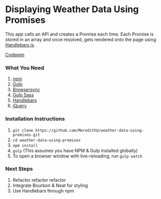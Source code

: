 # Displaying Weather Data Using Promises

This app calls an API and creates a Promise each time. Each Promise is stored in an array and once resolved, gets rendered onto the page using [Handlebars.js](http://handlebarsjs.com/).

[Codepen](http://codepen.io/MeredithU/pen/xZRpJo)

### What You Need

1. [npm](https://www.npmjs.com/)
2. [Gulp](http://gulpjs.com/)
3. [Browsersync](https://www.browsersync.io/docs/gulp/)
4. [Gulp Sass](https://www.npmjs.com/package/gulp-sass)
5. [Handlebars](http://handlebarsjs.com/)
6. [jQuery](https://jquery.com/)

### Installation Instructions

1. ``git clone https://github.com/MeredithU/weather-data-using-promises.git``
2. ``cd weather-data-using-promises``
3. ``npm install``
4. ``gulp`` (This assumes you have NPM & Gulp installed globally)
5.  To open a browser window with live-reloading, run ``gulp watch``

### Next Steps

1. Refactor refactor refactor
2. Integrate Bourbon & Neat for styling
3. Use Handlebars through npm